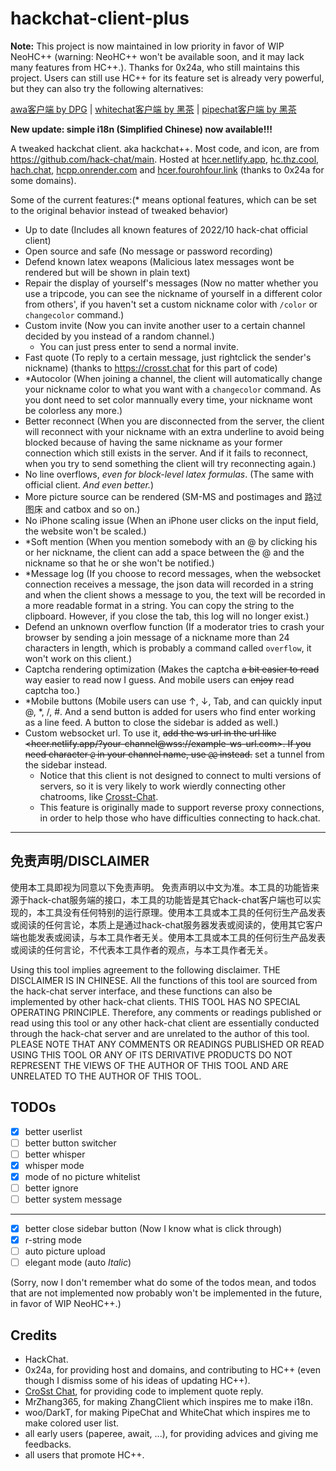 # hackchat-client-plus

**Note:** 
This project is now maintained in low priority in favor of WIP NeoHC++ (warning: NeoHC++ won't be available soon, and it may lack many features from HC++.). Thanks for 0x24a, who still maintains this project.
Users can still use HC++ for its feature set is already very powerful, but they can also try the following alternatives:

[awa客户端 by DPG](https://hc.doppelganger.eu.org/) | [whitechat客户端 by 黑茶](https://whitechat.darknights.repl.co/) | [pipechat客户端 by 黑茶](https://pipechat.darknights.repl.co/)

**New update: simple i18n (Simplified Chinese) now available!!!**

A tweaked hackchat client. aka hackchat++.
Most code, and icon, are from <https://github.com/hack-chat/main>.
Hosted at [hcer.netlify.app](https://hcer.netlify.app/), [hc.thz.cool](https://hc.thz.cool/), [hach.chat](https://hach.chat/), [hcpp.onrender.com](https://hcpp.onrender.com/) and [hcer.fourohfour.link](https://hcer.fourohfour.link/) (thanks to 0x24a for some domains).

Some of the current features:(* means optional features, which can be set to the original behavior instead of tweaked behavior)

- Up to date (Includes all known features of 2022/10 hack-chat official client)
- Open source and safe (No message or password recording)
- Defend known latex weapons (Malicious latex messages wont be rendered but will be shown in plain text)
- Repair the display of yourself's messages (Now no matter whether you use a tripcode, you can see the nickname of yourself in a different color from others', if you haven't set a custom nickname color with `/color` or `changecolor` command.)
- Custom invite (Now you can invite another user to a certain channel decided by you instead of a random channel.)
  - You can just press enter to send a normal invite.
- Fast quote (To reply to a certain message, just rightclick the sender's nickname) (thanks to <https://crosst.chat> for this part of code)
- *Autocolor (When joining a channel, the client will automatically change your nickname color to what you want with a `changecolor` command. As you dont need to set color mannually every time, your nickname wont be colorless any more.)
- Better reconnect (When you are disconnected from the server, the client will reconnect with your nickname with an extra underline to avoid being blocked because of having the same nickname as your former connection which still exists in the server. And if it fails to reconnect, when you try to send something the client will try reconnecting again.)
- No line overflows, *even for block-level latex formulas*. (The same with official client. *And even better.*)
- More picture source can be rendered (SM-MS and postimages and 路过图床 and catbox and so on.)
- No iPhone scaling issue (When an iPhone user clicks on the input field, the website won't be scaled.)
- *Soft mention (When you mention somebody with an @ by clicking his or her nickname, the client can add a space between the @ and the nickname so that he or she won't be notified.)
- *Message log (If you choose to record messages, when the websocket connection receives a message, the json data will recorded in a string and when the client shows a message to you, the text will be recorded in a more readable format in a string. You can copy the string to the clipboard. However, if you close the tab, this log will no longer exist.)
- Defend an unknown overflow function (If a moderator tries to crash your browser by sending a join message of a nickname more than 24 characters in length, which is probably a command called `overflow`, it won't work on this client.)
- Captcha rendering optimization (Makes the captcha ~~a bit easier to read~~ way easier to read now I guess. And mobile users can ~~enjoy~~ read captcha too.)
- \*Mobile buttons (Mobile users can use ↑, ↓, Tab, and can quickly input @, *, /, #. And a send button is added for users who find enter working as a line feed. A button to close the sidebar is added as well.)
- Custom websocket url. To use it, ~~add the ws url in the url like <hcer.netlify.app/?your-channel@wss://example-ws-url.com>. If you need character `@` in your channel name, use `@@` instead.~~ set a tunnel from the sidebar instead.
  - Notice that this client is not designed to connect to multi versions of servers, so it is very likely to work wierdly connecting other chatrooms, like [Crosst-Chat](https://github.com/CrosSt-Chat/CSC-main).
  - This feature is originally made to support reverse proxy connections, in order to help those who have difficulties connecting to hack.chat.

---

## 免责声明/DISCLAIMER

使用本工具即视为同意以下免责声明。
免责声明以中文为准。本工具的功能皆来源于hack-chat服务端的接口，本工具的功能皆是其它hack-chat客户端也可以实现的，本工具没有任何特别的运行原理。使用本工具或本工具的任何衍生产品发表或阅读的任何言论，本质上是通过hack-chat服务器发表或阅读的，使用其它客户端也能发表或阅读，与本工具作者无关。使用本工具或本工具的任何衍生产品发表或阅读的任何言论，不代表本工具作者的观点，与本工具作者无关。


Using this tool implies agreement to the following disclaimer. THE DISCLAIMER IS IN CHINESE. All the functions of this tool are sourced from the hack-chat server interface, and these functions can also be implemented by other hack-chat clients. THIS TOOL HAS NO SPECIAL OPERATING PRINCIPLE. Therefore, any comments or readings published or read using this tool or any other hack-chat client are essentially conducted through the hack-chat server and are unrelated to the author of this tool. PLEASE NOTE THAT ANY COMMENTS OR READINGS PUBLISHED OR READ USING THIS TOOL OR ANY OF ITS DERIVATIVE PRODUCTS DO NOT REPRESENT THE VIEWS OF THE AUTHOR OF THIS TOOL AND ARE UNRELATED TO THE AUTHOR OF THIS TOOL.

## TODOs

- [x] better userlist
- [ ] better button switcher
- [ ] better whisper
- [x] whisper mode
- [x] mode of no picture whitelist
- [ ] better ignore
- [ ] better system message

---

- [x] better close sidebar button (Now I know what is click through)
- [x] r-string mode
- [ ] auto picture upload
- [ ] elegant mode (auto *Italic*)

(Sorry, now I don't remember what do some of the todos mean, and todos that are not implemented now probably won't be implemented in the future, in favor of WIP NeoHC++.)

## Credits

- HackChat.
- 0x24a, for providing host and domains, and contributing to HC++ (even though I dismiss some of his ideas of updating HC++).
- [CroSst Chat](https://github.com/CrosSt-Chat/CSC-main), for providing code to implement quote reply.
- MrZhang365, for making ZhangClient which inspires me to make i18n.
- woo/DarkT, for making PipeChat and WhiteChat which inspires me to make colored user list.
- all early users (paperee, await, ...), for providing advices and giving me feedbacks.
- all users that promote HC++.

